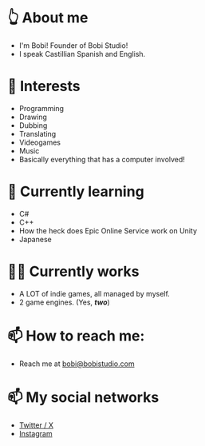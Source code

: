 # 👆 About me
- I'm Bobi! Founder of Bobi Studio!
- I speak Castillian Spanish and English.

# 👀 Interests 
- Programming
- Drawing
- Dubbing
- Translating
- Videogames
- Music
- Basically everything that has a computer involved!

# 🌱 Currently learning
- C#
- C++
- How the heck does Epic Online Service work on Unity
- Japanese

# 👨‍💻 Currently works
- A LOT of indie games, all managed by myself.
- 2 game engines. (Yes, ***two***)
  
# 📫 How to reach me:
- Reach me at [bobi@bobistudio.com](mailto:bobi@bobistudio.com)

# 📫 My social networks
- [Twitter / X](https://twitter.com/therealbobi_)
- [Instagram](https://instagram.com/therealbobi_)
